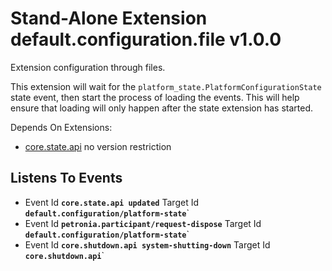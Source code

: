 # Stand-Alone Extension default.configuration.file v1.0.0

Extension configuration through files.

This extension will wait for the `platform_state.PlatformConfigurationState` state event, then start the process of loading the events.  This will help ensure that loading will only happen after the state extension has started.


Depends On Extensions:
* [core.state.api](core.state.api.md)
  no version restriction






## Listens To Events

* Event Id **`core.state.api updated`**
  Target Id **`default.configuration/platform-state`**`
* Event Id **`petronia.participant/request-dispose`**
  Target Id **`default.configuration/platform-state`**`
* Event Id **`core.shutdown.api system-shutting-down`**
  Target Id **`core.shutdown.api`**`


